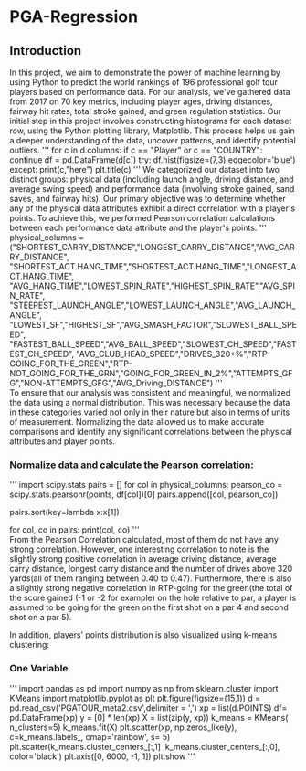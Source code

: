 # PGA-Regression
## Introduction
In this project, we aim to demonstrate the power of machine learning by using Python to predict the world rankings of 196 professional golf tour players based on performance data. For our analysis, we've gathered data from 2017 on 70 key metrics, including player ages, driving distances, fairway hit rates, total stroke gained, and green regulation statistics. Our initial step in this project involves constructing histograms for each dataset row, using the Python plotting library, Matplotlib. This process helps us gain a deeper understanding of the data, uncover patterns, and identify potential outliers.
'''
for c in d.columns:
    if c == "Player" or c == "COUNTRY":
        continue
    df = pd.DataFrame(d[c])
    try:
        df.hist(figsize=(7,3),edgecolor='blue')
    except:
        print(c,"here")
plt.title(c)
'''
We categorized our dataset into two distinct groups: physical data (including launch angle, driving distance, and average swing speed) and performance data (involving stroke gained, sand saves, and fairway hits). Our primary objective was to determine whether any of the physical data attributes exhibit a direct correlation with a player's points. To achieve this, we performed Pearson correlation calculations between each performance data attribute and the player's points.
'''
physical_columns = ("SHORTEST_CARRY_DISTANCE","LONGEST_CARRY_DISTANCE","AVG_CARRY_DISTANCE",
                 "SHORTEST_ACT.HANG_TIME","SHORTEST_ACT.HANG_TIME","LONGEST_ACT.HANG_TIME",
                "AVG_HANG_TIME","LOWEST_SPIN_RATE","HIGHEST_SPIN_RATE","AVG_SPIN_RATE",
                "STEEPEST_LAUNCH_ANGLE","LOWEST_LAUNCH_ANGLE","AVG_LAUNCH_ANGLE",
                "LOWEST_SF","HIGHEST_SF","AVG_SMASH_FACTOR","SLOWEST_BALL_SPEED",
                "FASTEST_BALL_SPEED","AVG_BALL_SPEED","SLOWEST_CH_SPEED","FASTEST_CH_SPEED",
                "AVG_CLUB_HEAD_SPEED","DRIVES_320+%","RTP-GOING_FOR_THE_GREEN","RTP-NOT_GOING_FOR_THE_GRN","GOING_FOR_GREEN_IN_2%","ATTEMPTS_GFG","NON-ATTEMPTS_GFG","AVG_Driving_DISTANCE")
'''               
To ensure that our analysis was consistent and meaningful, we normalized the data using a normal distribution. This was necessary because the data in these categories varied not only in their nature but also in terms of units of measurement. Normalizing the data allowed us to make accurate comparisons and identify any significant correlations between the physical attributes and player points.
### Normalize data and calculate the Pearson correlation:
'''
import scipy.stats
pairs = []
for col in physical_columns:
    pearson_co = scipy.stats.pearsonr(points, df[col])[0]
pairs.append([col, pearson_co])

pairs.sort(key=lambda x:x[1])

for col, co in pairs:
    print(col, co)
'''    
From the Pearson Correlation calculated, most of them do not have any strong correlation. However, one interesting correlation to note is the slightly strong positive correlation in average driving distance, average carry distance, longest carry distance and the number of drives above 320 yards(all of them ranging between 0.40 to 0.47). Furthermore, there is also a slightly strong negative correlation in RTP-going for the green(the total of the score gained (-1 or -2 for example) on the hole relative to par, a player is assumed to be going for the green on the first shot on a par 4 and second shot on a par 5).

In addition, players’ points distribution is also visualized using k-means clustering: 
### One Variable 
'''
import pandas as pd
import numpy as np
from sklearn.cluster import KMeans
import matplotlib.pyplot as plt
plt.figure(figsize=(15,1))
d = pd.read_csv('PGATOUR_meta2.csv',delimiter = ',')
xp = list(d.POINTS)
df= pd.DataFrame(xp)
y = [0] * len(xp)
X = list(zip(y, xp))
k_means = KMeans( n_clusters=5)
k_means.fit(X)
plt.scatter(xp, np.zeros_like(y), c=k_means.labels_, cmap='rainbow', s= 5)
plt.scatter(k_means.cluster_centers_[:,1] ,k_means.cluster_centers_[:,0],  color='black')
plt.axis([0, 6000, -1, 1])
plt.show
'''
